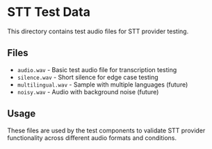 # STT Test Data

This directory contains test audio files for STT provider testing.

## Files

- `audio.wav` - Basic test audio file for transcription testing
- `silence.wav` - Short silence for edge case testing  
- `multilingual.wav` - Sample with multiple languages (future)
- `noisy.wav` - Audio with background noise (future)

## Usage

These files are used by the test components to validate STT provider functionality across different audio formats and conditions.